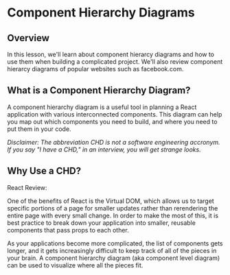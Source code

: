 # Component Hierarchy Diagrams
## Overview
In this lesson, we'll learn about component hierarcy diagrams and how to use them when building a complicated project. We'll also review component hierarcy diagrams of popular websites such as facebook.com.

## What is a Component Hierarchy Diagram?
A component hierarchy diagram is a useful tool in planning a React application with various interconnected components. This diagram can help you map out which components you need to build, and where you need to put them in your code.

_Disclaimer: The abbreviation CHD is not a software engineering accronym. If you say "I have a CHD," in an interview, you will get strange looks._

## Why Use a CHD?
React Review:

One of the benefits of React is the Virtual DOM, which allows us to target specific portions of a page for smaller updates rather than rerendering the entire page with every small change. In order to make the most of this, it is best practice to break down your application into smaller, reusable components that pass props to each other. 

As your applications become more complicated, the list of components gets longer, and it gets increasingly difficult to keep track of all of the pieces in your brain. A component hierarchy diagram (aka component level diagram) can be used to visualize where all the pieces fit.
